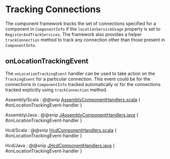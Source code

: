# Tracking Connections

The component framework tracks the set of connections specified for a component in `ComponentInfo` if the `locationServiceUsage` property is set to `RegisterAndTrackServices`.
The framework also provides a helper `trackConnection` method to track any connection other than those present in `ComponentInfo`.

## onLocationTrackingEvent
The `onLocationTrackingEvent` handler can be used to take action on the `TrackingEvent` for a particular connection. This event could be for the connections in 
`ComponentInfo` tracked automatically or for the connections tracked explicitly using `trackConnection` method.

Assembly/Scala
:   @@snip [AssemblyComponentHandlers.scala](../../../../examples/src/main/scala/csw/framework/components/assembly/AssemblyComponentHandlers.scala) { #onLocationTrackingEvent-handler }

Assembly/Java
:   @@snip [JAssemblyComponentHandlers.java](../../../../examples/src/main/java/csw/framework/components/assembly/JAssemblyComponentHandlers.java) { #onLocationTrackingEvent-handler }

Hcd/Scala
:   @@snip [HcdComponentHandlers.scala](../../../../examples/src/main/scala/csw/framework/components/hcd/HcdComponentHandlers.scala) { #onLocationTrackingEvent-handler }

Hcd/Java
:   @@snip [JHcdComponentHandlers.java](../../../../examples/src/main/java/csw/framework/components/hcd/JHcdComponentHandlers.java) { #onLocationTrackingEvent-handler }